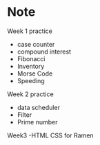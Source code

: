 # Note
Week 1 practice 
- case counter
- compound interest
- Fibonacci
- Inventory
- Morse Code
- Speeding

Week 2 practice
- data scheduler
- Filter
- Prime number

Week3
-HTML CSS for Ramen
